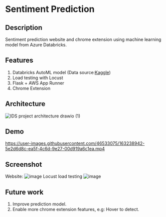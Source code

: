 # Sentiment Prediction
## Description
Sentiment prediction website and chrome extension using machine learning model from Azure Databricks.
## Features
1. Databricks AutoML model (Data source:[Kaggle](https://www.kaggle.com/datasets/arkhoshghalb/twitter-sentiment-analysis-hatred-speech))
2. Load testing with Locust
3. Flask + AWS App Runner
4. Chrome Extension

## Architecture
![IDS project architecture drawio (1)](https://user-images.githubusercontent.com/46533075/163001093-c8270c42-d921-496f-aac8-89ae54526315.png)
## Demo
https://user-images.githubusercontent.com/46533075/163238942-5e2d6d8c-ea5f-4c6d-9e27-00d919a6c1ea.mp4


## Screenshot
Website:
![image](https://user-images.githubusercontent.com/46533075/163020348-067bc90e-e7cb-4b66-be37-4aec241a4a80.png)
Locust load testing
![image](https://user-images.githubusercontent.com/46533075/163021136-05828764-dc9a-4f84-89f7-0857fce857e7.png)


## Future work
1. Improve prediction model.
2. Enable more chrome extension features, e.g: Hover to detect.
